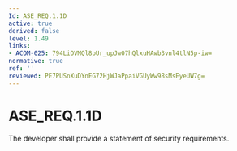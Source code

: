```yaml
---
Id: ASE_REQ.1.1D
active: true
derived: false
level: 1.49
links:
- ACOM-025: 794LiOVMQl8pUr_upJw07hQlxuHAwb3vnl4tlN5p-iw=
normative: true
ref: ''
reviewed: PE7PUSnXuDYnEG72HjWJaPpaiVGUyWw98sMsEyeUW7g=
---
```


# ASE_REQ.1.1D

The developer shall provide a statement of security requirements.